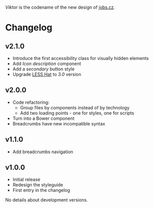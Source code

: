 *Viktor* is the codename of the new design of [jobs.cz](http://jobs.cz).

# <a name="changelog"></a>Changelog


## v2.1.0

- Introduce the first accessibility class for visually hidden elements
- Add *Icon description* component
- Add a *secondary* button style
- Upgrade [LESS Hat](http://lesshat.com) to *3.0* version

## v2.0.0

- Code refactoring:
    - Group files by components instead of by technology
    - Add two loading points - one for styles, one for scripts
- Turn into a Bower component
- Breadcrumbs have new incompatible syntax

## v1.1.0

- Add breadcrumbs navigation

## v1.0.0

- Initial release
- Redesign the styleguide
- First entry in the changelog

No details about development versions.
